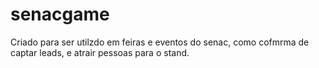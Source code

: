 # senacgame
Criado para ser utilzdo em feiras e eventos do senac, como cofmrma de captar leads, e atrair pessoas para o stand.
